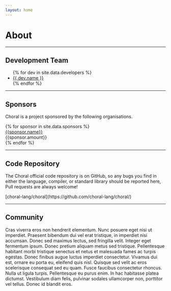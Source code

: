 ```yaml
---
layout: home
---
```


# About

---

## Development Team


<ul>
{% for dev in site.data.developers %}
<li><a href="{{ dev.website }}">{{ dev.name }}</a></li>
{% endfor %}
</ul>

---

## Sponsors

Choral is a project sponsored by the following organisations.

<div class="row" markdown="0">
{% for sponsor in site.data.sponsors %}
  <div class="col-6 text-center">
    <a href="{{sponsor.website}}">
      <div class="border">
        <div class="col-12">
          <img style="max-height:5em;" class="img-fluid py-3" src="/img/sponsors/{{sponsor.photo}}" alt="">
        </div>
        <div class="col-12">{{sponsor.name}}</div>
      </div>
    </a>
    <div class="col-12">{{sponsor.amount}}</div>
  </div>
{% endfor %}
</div>

---

## Code Repository

The Choral official code repository is on GitHub, so any bugs you find in
either the language, compiler, or standard library should be reported here,
Pull requests are always welcome!

<div class="text-center text-monospace">
<i class="fab fa-github"></i> [choral-lang/choral](https://github.com/choral-lang/choral/)
</div>

---

## Community

Cras viverra eros non hendrerit elementum. Nunc posuere eget nisi ut imperdiet.
Praesent bibendum dui vel erat tristique, in imperdiet nisi accumsan. Donec sed
maximus lectus, sed fringilla velit. Integer eget fermentum ipsum. Donec pretium
aliquam metus sed tristique. Pellentesque habitant morbi tristique senectus et
netus et malesuada fames ac turpis egestas. Donec finibus augue luctus imperdiet
consectetur. Vivamus dui est, ornare eu porta eu, eleifend quis nisl. Quisque
sed velit ac eros scelerisque consequat sed eu quam. Fusce faucibus consectetur
rhoncus. Nulla ut ligula turpis. Pellentesque eu purus enim. In hac habitasse
platea dictumst. Vestibulum diam felis, pulvinar sodales ullamcorper non,
porttitor vel tellus. Donec id blandit eros.